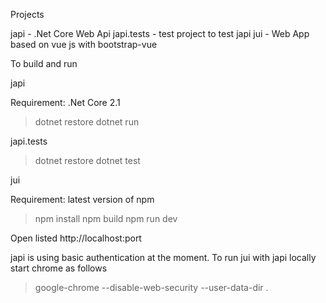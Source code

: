 Projects

japi - .Net Core Web Api
japi.tests - test project to test japi
jui - Web App based on vue js with bootstrap-vue

To build and run

japi

Requirement: .Net Core 2.1

>dotnet restore
>dotnet run

japi.tests

>dotnet restore
>dotnet test

jui

Requirement: latest version of npm

>npm install
>npm build
>npm run dev

Open listed http://localhost:port

japi is using basic authentication at the moment. To run jui with japi locally start chrome as follows 

>google-chrome --disable-web-security --user-data-dir .
